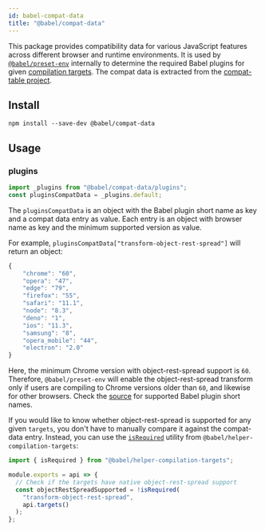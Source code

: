 ```yaml
---
id: babel-compat-data
title: "@babel/compat-data"
---
```


This package provides compatibility data for various JavaScript features across different browser and runtime environments. It is used by [`@babel/preset-env`](./preset-env.md) internally to determine the required Babel plugins for given [compilation targets](./options.md#targets). The compat data is extracted from the [compat-table project](https://github.com/compat-table/compat-table).

## Install

```shell npm2yarn
npm install --save-dev @babel/compat-data
```

## Usage

### plugins
```javascript title="my-babel-plugin.js"
import _plugins from "@babel/compat-data/plugins";
const pluginsCompatData = _plugins.default;
```

The `pluginsCompatData` is an object with the Babel plugin short name as key and a compat data entry as value. Each entry is an object with browser name as key and the minimum supported version as value.

For example, `pluginsCompatData["transform-object-rest-spread"]` will return an object:

```javascript title="my-babel-plugin.js"
{
    "chrome": "60",
    "opera": "47",
    "edge": "79",
    "firefox": "55",
    "safari": "11.1",
    "node": "8.3",
    "deno": "1",
    "ios": "11.3",
    "samsung": "8",
    "opera_mobile": "44",
    "electron": "2.0"
}
```
Here, the minimum Chrome version with object-rest-spread support is `60`. Therefore, `@babel/preset-env` will enable the object-rest-spread transform only if users are compiling to Chrome versions older than `60`, and likewise for other browsers. Check the [source](https://github.com/babel/babel/blob/main/packages/babel-compat-data/data/plugins.json) for supported Babel plugin short names.

If you would like to know whether object-rest-spread is supported for any given `targets`, you don't have to manually compare it against the compat-data entry. Instead, you can use the [`isRequired`](./helper-compilation-targets.md#isrequired) utility from `@babel/helper-compilation-targets`:

```javascript title="my-babel-plugin.js"
import { isRequired } from "@babel/helper-compilation-targets";

module.exports = api => {
  // Check if the targets have native object-rest-spread support
  const objectRestSpreadSupported = !isRequired(
    "transform-object-rest-spread",
    api.targets()
  );
};
```
